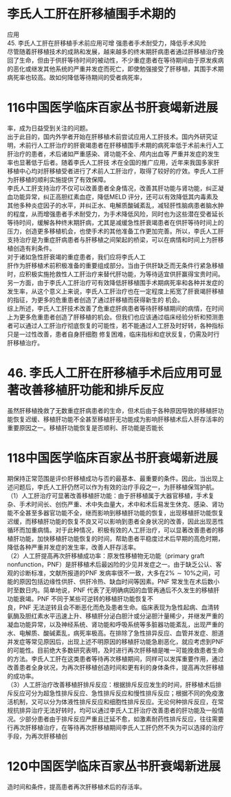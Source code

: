 # 李氏人工肝在肝移植围手术期的  
应用  
45.  李氏人工肝在肝移植手术前应用可增 强患者手术耐受力，降低手术风险  
尽管随着肝移植技术的成熟和发展，越来越多的终末期肝病患者通过肝移植治疗挽回了生命，但由于供肝等待时间的被动性，不少重症患者在等待期间由于原发疾病的恶化或继发其他系统的严重并发症而死亡，即使勉强接受了肝移植，其围手术期病死率也较高。故如何降低等待期间的受者病死率，  
# 116中国医学临床百家丛书肝衰竭新进展  
率，成为日益受到关注的问题。  
出于此目的，国内外学者开始在肝移植术前尝试应用人工肝技术。国内外研究证明，术前行人工肝治疗的肝衰竭患者在肝移植围手术期的病死率低于术前未行人工肝治疗的患者，术后诸如严重感染、肾功能不全、颅内出血等 严重并发症的发生率也显著低于后者。随着李氏人工肝技 术在全国的推广应用，近年来我国多家肝移植中心均对肝移植受者进行了术前人工肝治疗，取得了较好的疗效。李氏人工肝为肝移植的顺利实施提供了有效保障。  
李氏人工肝支持治疗不仅可以改善患者全身情况，改善其肝功能与肾功能，纠正凝血功能异常，纠正高胆红素血症，降低MELD 评分，还可以有效降低其内毒素及其他多种炎症因子的水平，并纠正水、电解质酸碱紊乱，减轻肝性脑病患者脑水肿的程度，从而增强患者手术耐受力，为手术降低风险，同时也为这些潜在受者延长等待时间，缓解各种终末期肝病，尤其是减缓急性肝衰竭患者在供肝等待时间上的压力，创造更多移植机会，也使手术的其他准备工作更加完善。所以，李氏人工肝支持治疗是为重症肝病患者与肝移植之间架起的桥梁，可以在病情和时间上为肝移植创造有利条件。  
对于诸如急性肝衰竭的重症患者，我们应将李氏人工  
肝作为肝移植术前积极准备的重要组成部分。当由于供肝缺乏而无条件行紧急移植时，应积极实施抢救性人工肝治疗来替代肝功能，为等待适宜供肝赢得宝贵时间。  
另一方面，由于李氏人工肝治疗可有效降低肝移植围手术期病死率和各种并发症的发生率，从这个意义上来说，李氏人工肝治疗也在一定程度上拓宽了肝衰竭肝移植的指征，为更多的危重患者创造了通过肝移植而获得新生的 机会。  
综上所述，李氏人工肝技术改善了危重症肝病患者等待肝移植期间的病情，在时间上为更多危重患者创造了肝移植的机会。但我们也应该通过临床经验分析和预测患者可以通过人工肝治疗彻底恢复的可能性，若不能通过人工肝及时好转，各种指标只是一过性改善，患者自身肝细胞 修复困难，临床指标和症状反复，仍需及时行肝移植治疗。  
# 46.  李氏人工肝在肝移植手术后应用可显 著改善移植肝功能和排斥反应  
虽然肝移植挽救了无数重症肝病患者的生命，但术后由于各种原因导致的移植肝功能恢复迟缓、移植肝功能不全甚至移植肝无功能成为影响肝移植术后人肝存活率的重要原因之一。移植肝功能恢复是否顺利、肝功能是否能长  
# 118中国医学临床百家丛书肝衰竭新进展  
期保持正常范围是评价肝移植成功与否的最基本、最重要的条件。因此，当出现上述问题后，李氏人工肝仍然可以作为有效的治疗手段之一，为肝移植保驾护航。  
（1）人工肝治疗可显著改善移植肝功能：由于肝移植属于大器官移植，手术复杂、手术时间长、创伤严重、术中失血量大，术中和术后易发生休克、感染、肾功能不全甚至多器官功能不全，继而影响到移植肝功能的恢复，出现移植肝功能恢复迟缓，而移植肝功能的恢复不良又可以影响到患者全身状况的改善，因此出现恶性循环而加重病情。对于此种情况，积极有效的人工肝治疗，可以显著改善患者的移植肝功能，加快移植肝功能恢复的时间，帮助患者平稳度过术后早期的高危时期，降低各种严重并发症的发生率，改善人肝存活率。  
（2）人工肝提高再次肝移植成功率：原发性移植物无功能（primary graft nonfunction，PNF）是肝移植术后最凶险的少见并发症之一。由于缺乏公认、客观的诊断标准，文献所报道的PNF 发病率很不一致，大多在$2\%\sim10\%$之间，可能的原因包括边缘性供肝、供肝冷热、缺血时间等因素。PNF 常发生在术后数小时至数日内。简单地说，PNF 代表了无明确病因的血管再通后不久发生的移植肝功能衰竭。PNF 不同于某些可逆转的移植肝功能恢复不  
良，PNF 无法逆转且会不断恶化而危及患者生命。临床表现为急性起病、血清转氨酶及胆红素水平迅速上升、移植肝分泌白胆汁或分泌胆汁量稀少，并继发严重的凝血功能异常，以及神经系统、肾功能和呼吸系统等多脏器功能紊乱，出现严重的水、电解质、酸碱紊乱，病死率极高。在排除了急性排异反应、血管并发症、胆道并发症等常见原因后，出现上述不明原因的移植肝功能急剧恶化，就应考虑到PNF 的可能性。目前绝大多数研究表明，及时进行再次肝移植是唯一可能挽救患者生命的方法。李氏人工肝在这类患者等待再次移植期间，同样可以发挥重要作用，通过改善患者全身状况，为再次肝移植创造时间和更有利的身体条件，提高再次肝移植的成功率。  
（3）人工肝治疗改善移植肝排斥反应：根据排斥反应发生的时间，肝移植术后排斥反应可分为超急性排斥反应、急性排斥反应和慢性排斥反应；根据不同的免疫激活机制，又可以分为体液性排斥反应和细胞性排斥反应。无论何种排斥反应，在常规抗排异治疗无法好转时，均可以通过李氏人工肝治疗改善患者的肝功能及一般情况。少部分患者由于排斥反应严重且迁延不愈，如激素耐药性排斥反应，往往需要行再次肝移植治疗，在等待再次肝移植期间李氏人工肝仍然不失为可以选择的治疗手段，为再次肝移植创  
# 120中国医学临床百家丛书肝衰竭新进展  
造时间和条件，提高患者再次肝移植术后的存活率。  

